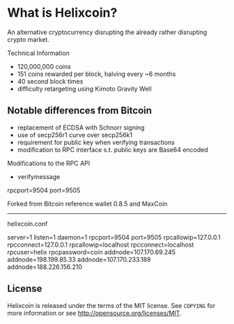 What is Helixcoin?
==============

An alternative cryptocurrency disrupting the already rather disrupting crypto market.

Technical Information

+ 120,000,000 coins
+ 151 coins rewarded per block, halving every ~6 months
+ 40 second block times
+ difficulty retargeting using Kimoto Gravity Well

Notable differences from Bitcoin
-----------------------------

+ replacement of ECDSA with Schnorr signing
+ use of secp256r1 curve over secp256k1
+ requirement for public key when verifying transactions
+ modification to RPC interface s.t. public keys are Base64 encoded

Modifications to the RPC API
+ verifymessage <helixcoinaddress> <publickey> <signature> <message>

rpcport=9504 
port=9505

Forked from Bitcoin reference wallet 0.8.5 and MaxCoin

-----------------------------
helixcoin.conf

server=1
listen=1
daemon=1
rpcport=9504
port=9505
rpcallowip=127.0.0.1
rpcconnect=127.0.0.1
rpcallowip=localhost
rpcconnect=localhost
rpcuser=helix
rpcpassword=coin
addnode=107.170.69.245
addnode=198.199.85.33
addnode=107.170.233.189
addnode=188.226.156.210


License
------

Helixcoin is released under the terms of the MIT license. See `COPYING` for more
information or see http://opensource.org/licenses/MIT.
